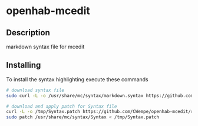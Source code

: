 # openhab-mcedit
## Description
markdown syntax file for mcedit

## Installing

To install the syntax highlighting execute these commands

```bash
# download syntax file
sudo curl -L -o /usr/share/mc/syntax/markdown.syntax https://github.com/CWempe/openhab-mcedit/raw/master/markdown.syntax

# download and apply patch for Syntax file
curl -L -o /tmp/Syntax.patch https://github.com/CWempe/openhab-mcedit/raw/master/Syntax.patch
sudo patch /usr/share/mc/syntax/Syntax < /tmp/Syntax.patch
```
